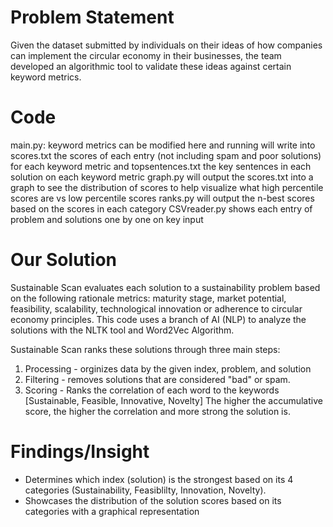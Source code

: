 # Problem Statement 
Given the dataset submitted by individuals on their ideas of how companies can implement the circular economy in their businesses, the team developed an algorithmic tool to validate these ideas against certain keyword metrics. 

# Code
main.py: keyword metrics can be modified here and running will write into scores.txt the scores of each entry (not including spam and poor solutions) for each keyword metric and topsentences.txt the key sentences
in each solution on each keyword metric
graph.py will output the scores.txt into a graph to see the distribution of scores to help visualize what high percentile scores are vs low percentile scores
ranks.py will output the n-best scores based on the scores in each category
CSVreader.py shows each entry of problem and solutions one by one on key input

# Our Solution
Sustainable Scan evaluates each solution to a sustainability problem based on the following rationale metrics: maturity stage, market potential, feasibility, scalability, technological innovation or adherence to circular economy principles.
This code uses a branch of AI (NLP) to analyze the solutions with the NLTK tool and Word2Vec Algorithm.

Sustainable Scan ranks these solutions through three main steps:
1) Processing - orginizes data by the given index, problem, and solution
2) Filtering - removes solutions that are considered "bad" or spam.
3) Scoring - Ranks the correlation of each word to the keywords [Sustainable, Feasible, Innovative, Novelty]
   The higher the accumulative score, the higher the correlation and more strong the solution is.

# Findings/Insight
- Determines which index (solution) is the strongest based on its 4 categories (Sustainability, Feasiblilty, Innovation, Novelty).
- Showcases the distribution of the solution scores based on its categories with a graphical representation
